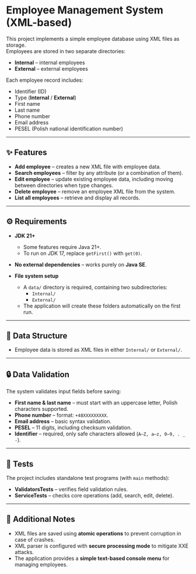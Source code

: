 # Employee Management System (XML-based)

This project implements a simple employee database using XML files as storage.  
Employees are stored in two separate directories:

- **Internal** – internal employees  
- **External** – external employees  

Each employee record includes:
- Identifier (ID)  
- Type (**Internal** / **External**)  
- First name  
- Last name  
- Phone number  
- Email address  
- PESEL (Polish national identification number)  

---

## ✨ Features

- **Add employee** – creates a new XML file with employee data.  
- **Search employees** – filter by any attribute (or a combination of them).  
- **Edit employee** – update existing employee data, including moving between directories when type changes.  
- **Delete employee** – remove an employee XML file from the system.  
- **List all employees** – retrieve and display all records.  

---

## ⚙️ Requirements

- **JDK 21+**  
  - Some features require Java 21+.  
  - To run on JDK 17, replace `getFirst()` with `get(0)`.  

- **No external dependencies** – works purely on **Java SE**.  

- **File system setup**  
  - A `data/` directory is required, containing two subdirectories:  
    - `Internal/`  
    - `External/`  
  - The application will create these folders automatically on the first run.  

---

## 📂 Data Structure

- Employee data is stored as XML files in either `Internal/` or `External/`.  

---

## 🔒 Data Validation

The system validates input fields before saving:  

- **First name & last name** – must start with an uppercase letter, Polish characters supported.  
- **Phone number** – format: `+48XXXXXXXXX`.  
- **Email address** – basic syntax validation.  
- **PESEL** – 11 digits, including checksum validation.  
- **Identifier** – required, only safe characters allowed (`A–Z, a–z, 0–9, . _ -`).  

---

## 🧪 Tests

The project includes standalone test programs (with `main` methods):  

- **ValidatorsTests** – verifies field validation rules.  
- **ServiceTests** – checks core operations (add, search, edit, delete).  


---

## 📝 Additional Notes

- XML files are saved using **atomic operations** to prevent corruption in case of crashes.  
- XML parser is configured with **secure processing mode** to mitigate XXE attacks.  
- The application provides a **simple text-based console menu** for managing employees.  
